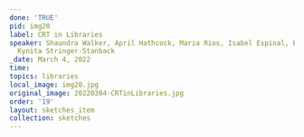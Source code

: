 ```yaml
---
done: 'TRUE'
pid: img20
label: CRT in Libraries
speaker: Shaundra Walker, April Hathcock, Maria Rios, Isabel Espinal, Betsy Yoon,
  Kynita Stringer-Stanback
_date: March 4, 2022
time:
topics: libraries
local_image: img20.jpg
original_image: 20220304-CRTinLibraries.jpg
order: '19'
layout: sketches_item
collection: sketches
---
```

